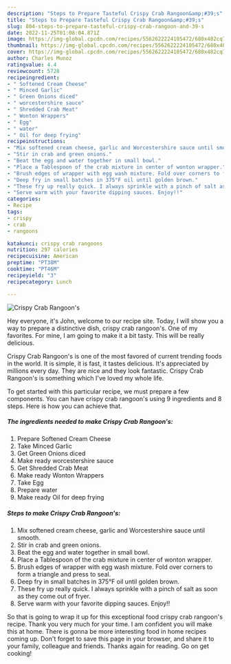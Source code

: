 ```yaml
---
description: "Steps to Prepare Tasteful Crispy Crab Rangoon&amp;#39;s"
title: "Steps to Prepare Tasteful Crispy Crab Rangoon&amp;#39;s"
slug: 804-steps-to-prepare-tasteful-crispy-crab-rangoon-and-39-s
date: 2022-11-25T01:08:04.871Z
image: https://img-global.cpcdn.com/recipes/5562622224105472/680x482cq70/crispy-crab-rangoons-recipe-main-photo.jpg
thumbnail: https://img-global.cpcdn.com/recipes/5562622224105472/680x482cq70/crispy-crab-rangoons-recipe-main-photo.jpg
cover: https://img-global.cpcdn.com/recipes/5562622224105472/680x482cq70/crispy-crab-rangoons-recipe-main-photo.jpg
author: Charles Munoz
ratingvalue: 4.4
reviewcount: 5728
recipeingredient:
- " Softened Cream Cheese"
- " Minced Garlic"
- " Green Onions diced"
- " worcestershire sauce"
- " Shredded Crab Meat"
- " Wonton Wrappers"
- " Egg"
- " water"
- " Oil for deep frying"
recipeinstructions:
- "Mix softened cream cheese, garlic and Worcestershire sauce until smooth."
- "Stir in crab and green onions."
- "Beat the egg and water together in small bowl."
- "Place a Tablespoon of the crab mixture in center of wonton wrapper."
- "Brush edges of wrapper with egg wash mixture. Fold over corners to form a triangle and press to seal."
- "Deep fry in small batches in 375°F oil until golden brown."
- "These fry up really quick. I always sprinkle with a pinch of salt as soon as they come out of fryer."
- "Serve warm with your favorite dipping sauces. Enjoy!!"
categories:
- Recipe
tags:
- crispy
- crab
- rangoons

katakunci: crispy crab rangoons 
nutrition: 297 calories
recipecuisine: American
preptime: "PT38M"
cooktime: "PT46M"
recipeyield: "3"
recipecategory: Lunch

---
```



![Crispy Crab Rangoon&#39;s](https://img-global.cpcdn.com/recipes/5562622224105472/680x482cq70/crispy-crab-rangoons-recipe-main-photo.jpg)

Hey everyone, it's John, welcome to our recipe site. Today, I will show you a way to prepare a distinctive dish, crispy crab rangoon&#39;s. One of my favorites. For mine, I am going to make it a bit tasty. This will be really delicious.



Crispy Crab Rangoon&#39;s is one of the most favored of current trending foods in the world. It is simple, it is fast, it tastes delicious. It's appreciated by millions every day. They are nice and they look fantastic. Crispy Crab Rangoon&#39;s is something which I've loved my whole life.


To get started with this particular recipe, we must prepare a few components. You can have crispy crab rangoon&#39;s using 9 ingredients and 8 steps. Here is how you can achieve that.

<!--inarticleads1-->

##### The ingredients needed to make Crispy Crab Rangoon&#39;s:

1. Prepare  Softened Cream Cheese
1. Take  Minced Garlic
1. Get  Green Onions diced
1. Make ready  worcestershire sauce
1. Get  Shredded Crab Meat
1. Make ready  Wonton Wrappers
1. Take  Egg
1. Prepare  water
1. Make ready  Oil for deep frying




<!--inarticleads2-->

##### Steps to make Crispy Crab Rangoon&#39;s:

1. Mix softened cream cheese, garlic and Worcestershire sauce until smooth.
1. Stir in crab and green onions.
1. Beat the egg and water together in small bowl.
1. Place a Tablespoon of the crab mixture in center of wonton wrapper.
1. Brush edges of wrapper with egg wash mixture. Fold over corners to form a triangle and press to seal.
1. Deep fry in small batches in 375°F oil until golden brown.
1. These fry up really quick. I always sprinkle with a pinch of salt as soon as they come out of fryer.
1. Serve warm with your favorite dipping sauces. Enjoy!!




So that is going to wrap it up for this exceptional food crispy crab rangoon&#39;s recipe. Thank you very much for your time. I am confident you will make this at home. There is gonna be more interesting food in home recipes coming up. Don't forget to save this page in your browser, and share it to your family, colleague and friends. Thanks again for reading. Go on get cooking!
